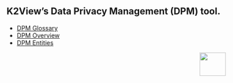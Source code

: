 

## K2View’s Data Privacy Management (DPM) tool. 


* [DPM Glossary](/articles/00_DPM_User_Guide/02_DPM_Glossary.md)  
* [DPM Overview](/articles/00_DPM_User_Guide/03_DPM_Overview.md)
* [DPM Entities](/articles/00_DPM_User_Guide/03_DPM_Overview.md)




[<img align="right" width="60" height="54" src="/articles/images/Next.png">](articles/00_DPM_User_Guide/02_DPM_Glossary.md)
